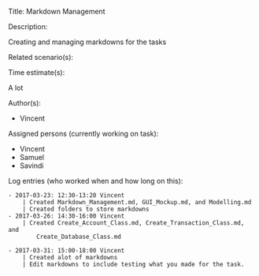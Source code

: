 Title: Markdown Management

Description:

  Creating and managing markdowns for the tasks
  
Related scenario(s):

  
  
Time estimate(s):

  A lot

Author(s):

  - Vincent

Assigned persons (currently working on task):

  - Vincent
  - Samuel
  - Savindi

Log entries (who worked when and how long on this):

	- 2017-03-23: 12:30-13:20 Vincent
		| Created Markdown_Management.md, GUI_Mockup.md, and Modelling.md
		| Created folders to store markdowns
    - 2017-03-26: 14:30-16:00 Vincent
		| Created Create_Account_Class.md, Create_Transaction_Class.md, and
		    Create_Database_Class.md
			
	- 2017-03-31: 15:00-18:00 Vincent
		| Created alot of markdowns
		| Edit markdowns to include testing what you made for the task.

